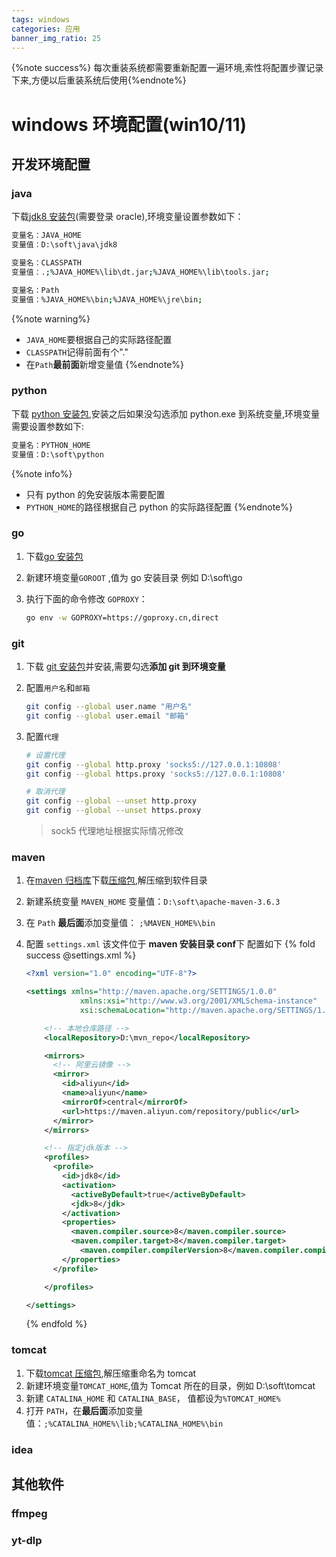```yaml
---
tags: windows
categories: 应用
banner_img_ratio: 25
---
```


{%note success%} 每次重装系统都需要重新配置一遍环境,索性将配置步骤记录下来,方便以后重装系统后使用{%endnote%}

# windows 环境配置(win10/11)

## 开发环境配置

### java

下载[jdk8 安装包](https://www.oracle.com/webapps/redirect/signon?nexturl=https://download.oracle.com/otn/java/jdk/8u202-b08/1961070e4c9b4e26a04e7f5a083f551e/jdk-8u202-windows-x64.exe)(需要登录 oracle),环境变量设置参数如下：

```bash
变量名：JAVA_HOME
变量值：D:\soft\java\jdk8

变量名：CLASSPATH
变量值：.;%JAVA_HOME%\lib\dt.jar;%JAVA_HOME%\lib\tools.jar;

变量名：Path
变量值：%JAVA_HOME%\bin;%JAVA_HOME%\jre\bin;
```

{%note warning%}

- `JAVA_HOME`要根据自己的实际路径配置
- `CLASSPATH`记得前面有个"."
- 在`Path`**最前面**新增变量值
  {%endnote%}

### python

下载 [python 安装包](https://www.python.org/ftp/python/3.11.6/python-3.11.6-amd64.exe),安装之后如果没勾选添加 python.exe 到系统变量,环境变量需要设置参数如下:

```bash
变量名：PYTHON_HOME
变量值：D:\soft\python
```

{%note info%}

- 只有 python 的免安装版本需要配置
- `PYTHON_HOME`的路径根据自己 python 的实际路径配置
  {%endnote%}

### go

1. 下载[go 安装包](https://go.dev/dl/go1.21.4.windows-amd64.msi)
2. 新建环境变量`GOROOT` ,值为 go 安装目录 例如 D:\soft\go
3. 执行下面的命令修改 `GOPROXY`：

   ```bash
   go env -w GOPROXY=https://goproxy.cn,direct
   ```

### git

1. 下载 [git 安装包](https://github.com/git-for-windows/git/releases/download/v2.43.0.windows.1/Git-2.43.0-64-bit.exe)并安装,需要勾选**添加 git 到环境变量**
2. 配置`用户名`和`邮箱`

   ```bash
   git config --global user.name "用户名"
   git config --global user.email "邮箱"
   ```

3. 配置`代理`

   ```bash
   # 设置代理
   git config --global http.proxy 'socks5://127.0.0.1:10808'
   git config --global https.proxy 'socks5://127.0.0.1:10808'

   # 取消代理
   git config --global --unset http.proxy
   git config --global --unset https.proxy
   ```

   > sock5 代理地址根据实际情况修改

### maven

1. 在[maven 归档库](https://archive.apache.org/dist/maven/maven-3/)下载[压缩包](https://archive.apache.org/dist/maven/maven-3/3.6.3/binaries/apache-maven-3.6.3-bin.zip),解压缩到软件目录
2. 新建系统变量 `MAVEN_HOME` 变量值：`D:\soft\apache-maven-3.6.3`
3. 在 `Path` **最后面**添加变量值： `;%MAVEN_HOME%\bin`
4. 配置 `settings.xml` 该文件位于 **maven 安装目录 conf**下 配置如下
   {% fold success @settings.xml %}

   ```xml
   <?xml version="1.0" encoding="UTF-8"?>

   <settings xmlns="http://maven.apache.org/SETTINGS/1.0.0"
               xmlns:xsi="http://www.w3.org/2001/XMLSchema-instance"
               xsi:schemaLocation="http://maven.apache.org/SETTINGS/1.0.0 http://maven.apache.org/xsd/settings-1.0.0.xsd">

       <!-- 本地仓库路径 -->
       <localRepository>D:\mvn_repo</localRepository>

       <mirrors>
         <!-- 阿里云镜像 -->
         <mirror>
           <id>aliyun</id>
           <name>aliyun</name>
           <mirrorOf>central</mirrorOf>
           <url>https://maven.aliyun.com/repository/public</url>
         </mirror>
       </mirrors>

       <!-- 指定jdk版本 -->
       <profiles>
         <profile>
           <id>jdk8</id>
           <activation>
             <activeByDefault>true</activeByDefault>
             <jdk>8</jdk>
           </activation>
           <properties>
             <maven.compiler.source>8</maven.compiler.source>
             <maven.compiler.target>8</maven.compiler.target>
               <maven.compiler.compilerVersion>8</maven.compiler.compilerVersion>
           </properties>
         </profile>

       </profiles>

   </settings>
   ```

   {% endfold %}

### tomcat

1. 下载[tomcat 压缩包](https://dlcdn.apache.org/tomcat/tomcat-8/v8.5.96/bin/apache-tomcat-8.5.96-windows-x64.zip),解压缩重命名为 tomcat
2. 新建环境变量`TOMCAT_HOME`,值为 Tomcat 所在的目录，例如 D:\soft\tomcat
3. 新建 `CATALINA_HOME` 和 `CATALINA_BASE`， 值都设为`%TOMCAT_HOME%`
4. 打开 `PATH`，在**最后面**添加变量值：`;%CATALINA_HOME%\lib;%CATALINA_HOME%\bin`

### idea

## 其他软件

### ffmpeg

### yt-dlp
